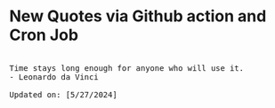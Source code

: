 # New Quotes via Github action and Cron Job

<pre>
<!-- #quote -->
Time stays long enough for anyone who will use it.
- Leonardo da Vinci

Updated on: [5/27/2024]
<!-- #quoteEnd -->
</pre>

